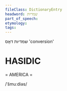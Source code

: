 ```yaml
---
fileClass: DictionaryEntry
headword: שמדיות
part_of_speech: 
etymology: 
tags: 
---
```

שמדיות
דאָס
'conversion'

HASIDIC
=======
= AMERICA = 

/ˈšmuːdiəs/